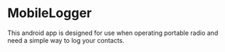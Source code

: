 # MobileLogger

This android app is designed for use when operating portable radio and need a simple way to log your contacts.





